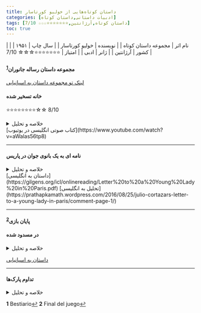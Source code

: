 ```yaml
---
title: داستان‌ کوتاه‌هایی از خولیو کورتاسار
categories: [ادبیات داستانی,داستان کوتاه]
tags: [داستان کوتاه,آرژانتین,⭐⭐⭐⭐⭐⭐⭐☆☆☆ 7/10]
toc: true
---
```


| نام اثر | مجموعه داستان‌ کوتاه‌ |
| نویسنده | خولیو کورتاسار |
| سال چاپ | ۱۹۵۱ |
| کشور | آرژانتین |
| ژانر | ادبی |
| امتیاز | ⭐⭐⭐⭐⭐⭐⭐☆☆☆ 7/10 |



#### مجموعه داستان رساله جانوران<sup id="a1">[1](#f1)</sup>
[لینک تو مجموعه داستان به اسپانیایی](https://redescolar.ilce.edu.mx/sitios/micrositios/26_agosto_juliocortazar/doc/03_julio-cortazar-bestiario.pdf)


#### خانه تسخیر شده
⭐⭐⭐⭐⭐⭐⭐⭐☆☆ 8/10

<details>
  <summary>خلاصه و تحلیل</summary>
  یک برادر و خواهر میانسال تنها در خانه بسیار بزرگ قدیمی‌شان که در آنجا بزرگ شده‌اند، زندگی می‌کنند بدون اینکه ازدواج کرده باشند.

خانه تسخیرشده بیانگر احساس تهاجم است. با این حال، ویژگی این داستان در وجود تحلیل های متعدد است. برخی از تحلیل‌ها شامل عناصر روانکاوانه می‌شوند که نشان می‌دهد خانه برای برادران نشان دهنده رحم مادری است که از ترس بیرون نمی‌خواهند از آن خارج شوند. همچنین ممکن است این برادران نماینده نسل‌هایی باشند که نسبت به نسل‌های جدید بی‌تحمل هستند یا جوانانی که به مرور زمان آنها را به آرامی جابجا می‌کنند. یا شاید از ترس از "حضور" نیاکانی که آنها را عذاب می دهند می گریزند. از سوی دیگر، تحلیل هایی وجود دارد که با رعایت «آیین» یا مشاغل روزمره و صومعه نشینی برادران، به آن فضای دینداری می بخشد. و حتی قیاسهایی بین این دو برادر با داستان کتاب مقدس آدم و حوا از بهشت ​​رانده شد.

چه این تهدید (صداهای عجیب) چیزی درونی یا خارجی در نظر گرفته شود، همه فرضیه ها بر عنصر دوگانه «تهاجم-اخراج» به عنوان محوری در داستان اتفاق نظر دارند.
</details>
<!-- [ترجمه فارسی این داستان با تحلیل](http://www.chouk.ir/maghaleh-naghd-gotogoo/16765-2021-02-04-23-09-27.html) -->
[کتاب صوتی انگلیسی در یوتیوب](https://www.youtube.com/watch?v=aWalas56tp8)


----

#### نامه ای به یک بانوی جوان در پاریس

<details>
  <summary>خلاصه و تحلیل</summary>
داستان «نامه‌ای به بانوی جوان در پاریس» نویسنده آرژانتینی خولیو کورتازار، نبوغ او را برای آشکار کردن نظم پنهان و ارتباطات بین چیزها نشان می‌دهد. همانطور که به خواندن ادامه می دهید، رئالیسم جادویی شگفتی های کوچک و لذت بخشی را متوجه شما می کند. در پایان متوجه می‌شوید که گلدوزی‌های ظریف آن کفن است بر تراژدی غم‌انگیز زندگی.

داستان نامه ای است که سرایدار خانه ای در بوینس آیرس به صاحبخانه آن به نام آندره آ که در پاریس اقامت دارد می نویسد. به نظر می رسد که او بیش از حد در مورد نفوذ "بر اساس نظم فشرده، ساخته شده حتی به بهترین شبکه های هوایی" که خانه تراوش می کند، احساس گناه می کند. او به دلیل ترس از برهم زدن نظم، حتی از تغییر موقعیت سینی روی میز ناهار خوری برای راحت تر کردن آن برای استفاده شخصی خود بی میل است. اما به زودی او فاش می کند که، با این حال، هدف از این نامه به اشتراک گذاشتن این احساس نیست، بلکه گفتن او در مورد "خرگوش ها" است.

خرگوش ها آن چیزی نیستند که آندریا (یا شما خواننده) ممکن است انتظار داشته باشد. آنها خرگوش های کوچکی هستند که نامه نویس عادت دارد مرتباً استفراغ کند. مدتی بود که با این مشکل مواجه بود. اما او تا به حال آن را به عنوان یک راز حفظ کرده بود. او در خانه خودش در بالکن قرار داشت تا آنها را در گلدان‌هایی که با میخک تغذیه می‌کردند، از چشم دیگران پنهان کند. او آنها را یکی یکی آنجا رها می کرد زیرا فقط یک بار در ماه یا بیشتر یک خرگوش استفراغ می کرد و به زندگی عادی خود ادامه می داد. وقتی خرگوش بزرگ شد، آن را برای یکی از دوستانش که معتقد بود پرورش خرگوش سرگرمی او بوده است، هدیه می داد. اما در خانه آندریا این رویداد بیشتر شد و در مدت کوتاهی حدود یازده خرگوش کوچک در دست داشت. برای اینکه آنها را از سارا، خدمتکار و تنها فرد دیگری که در خانه زندگی می کرد پنهان کند، آنها را در کمد لباسی در اتاق خواب آندریا که برای خودش استفاده می کرد، بسته نگه داشت. او با میخک به آنها غذا می داد و فقط شب هایی که سارا در اتاقش می خوابید آنها را در اتاق بیرون می گذاشت. سحر آنها را دوباره در کمد لباس گذاشت. اما در زمان نوشتن نامه، موضوع از دست او خارج شده بود. خرگوش ها تا آن زمان آنقدر بزرگ شده بودند که نمی توانستند در کمد لباس قرار بگیرند. تمام کتاب‌های با ارزش داخل کمد و همچنین روکش صندلی‌ها، قالیچه‌ها و این‌ها را خورده یا نابود کرده بودند. او نامه «مرگبار» را به پایان می رساند و فاش می کند که اکنون مجبور شده است گام نهایی را بردارد تا برای همیشه از شر آنها خلاص شود. اما این کار را نمی توان بدون خلاص شدن از شر خود انجام داد، درست است؟ بنابراین او می‌گوید صبح روز بعد مردم در خیابان زیر بالکن مشغول بیرون آوردن جسد غیر از خرگوش‌ها خواهند بود، خرگوش‌ها نیز به صورت پراکنده در اطراف دراز می‌کشند اما چندان مورد توجه قرار نمی‌گیرند.

بله، داستان پازلی است که به صورت شما پرتاب می شود، هر چند لذت بخش باشد. ممکن است زمان زیادی طول نکشد تا شما آن را با آسان‌ترین کلید در دسترس تفسیر نمادین حل کنید - اینکه خرگوش‌ها اسکلتی را نشان می‌دهند که هر مردی در کمد تمدن خود محافظت می‌کند. اما آیا این کافی است؟ آیا داستان به چیزی اشاره نمی کند که تفسیر را به چالش می کشد، یک دژاووی همیشه گریزان؟ آیا احساس غم انگیز در پایان تداعی کننده یک تمسخر بی رحمانه به عذاب وجود انسان نیست؟ یا فقط مستحق یک خنده شیطنت آمیز شماست؟
</details>
[داستان به انگلیسی](https://gilgens.org/icl/onlinereading/Letter%20to%20a%20Young%20Lady%20in%20Paris.pdf)
[تحلیل به انگلیسی](https://prathapkamath.wordpress.com/2016/08/25/julio-cortazars-letter-to-a-young-lady-in-paris/comment-page-1/)

----

#### پایان بازی<sup id="a2">[2](#f2)</sup>

#### در مسدود شده 

<details>
  <summary>خلاصه و تحلیل</summary>

داستان با شرح هتل سروانتس در مرکز مونته ویدئو آغاز می شود، جایی که پترون، قهرمان داستان، در آن اقامت دارد. توصیه ای دریافت کرده بودم و اتاقی را در طبقه دوم انتخاب کرده بودم. راوی سوم شخص، هتل را به عنوان «تاریک، ساکت، تقریباً متروک» توصیف می‌کند. چندین بار تکرار می شود که سکوت هتل قابل توجه است. کوچکترین صداها در سکوت غلیظ ساختمان بلند است. به طور خاص، اتاق پترون آفتاب و هوا کمی دارد، تنها یک پنجره رو به سقف وجود دارد. مبلمان خوب است: کمد لباس، قفسه و کشو.

مدیری که مردی قد بلند، لاغر و ملایم است به او می گوید که در تنها اتاق کنارش زنی تنها زندگی می کرد که در جایی کار می کرد و شب به اتاق برمی گردد. پترون در آسانسور از کنار او می گذرد و او را با دسته کلیدش می شناسد.

پس از یک روز جلسات و ناهارهای کاری، به هتل می رسد و سریع به خواب می رود. وقتی از خواب بیدار می شود، «در همان دقایق اولیه که هنوز بقایای شب و رویا وجود دارد»، یک موجود گریان او را آشفته می کند.

پترون با کنفرانس ها و تعهدات کاری به خوبی ادامه می دهد. در شب دوم در هتل، او متوجه می شود که کمد قدیمی دری را که به اتاق بعدی منتهی می شود مسدود کرده است. او دوباره با لذت به خواب می رود و دوباره صدای گریه را می شنود، این بار با وضوح و تمرکز بیشتر. او متوجه می شود که صدا از در محکوم به فنا می آید. اولین چیزی که فکر می کند این است که این گریه تایید می کند که شب قبل هم آن را شنیده است. بعد فکر می کند که امکان نداشت در اتاق زن تنها بچه باشد. او موفق می شود بخوابد اما دوباره بیدار می شود، زیرا علاوه بر گریه کودک می شنود که زنی سعی می کند او را آرام کند.

صبح روز بعد، بد خوابیده و با روحیه بد، مشکل را به مدیر می گوید اما او قول می دهد که بچه کوچکی در آن طبقه نیست. پترون فکر می‌کند که مدیر به او دروغ می‌گوید، صدای آکوستیک هتل او را فریب می‌دهد، یا خواب دیده است.

روز بعد از کاباره بازدید می کند اما حوصله اش سر می رود و به هتل برمی گردد. یک بار دیگر متوجه سکوت بیش از حد هتل می شود. او راه هایی اختراع می کند که صدای کودک را مسدود کند اما آنها را انجام نمی دهد و به دلیل گریه کودک ساعت سه بامداد از خواب بیدار می شود. در نظر داشته باشید که نگهبان شب را صدا کنید تا شاهد وجود موجود باشد و سپس به کمد بکوبید تا زن کودک را ساکت کند. در آن لحظه فکر کرد که مدیر به او دروغ نگفته است. دوباره به تسلی زن گوش کن. او سعی می‌کند کودک را تصور کند، اما موفق نمی‌شود، «انگار گفته‌های هتلدار درست‌تر از واقعیتی است که می‌شنود». پترون سعی می کند این گریه را به طور منطقی توضیح دهد تا دریابد که از کجا آمده است. او فکر می کند که این می تواند یک تله باشد، یک بازی هیولایی که توسط یک زن مجرد انجام می شود که سعی می کند بچه دار شود.

کاملاً بیدار نیست، میز خواب را روشن می کند، کمد را باز می کند و در محکوم را آشکار می گذارد. او برخورد به دیوار را خیلی کم می داند. صورتش را به در نزدیک می کند و شروع به تقلید از فالستوی پسر می کند. او ناله می کند و هق هق می کند و صدای زن را می شنود که در اتاق می دود و به فریاد ادامه می دهد.

صبح روز بعد در خواب صدای کارمند و زن را می شنود. ساعت ده وقتی از اتاقش خارج می شود، چمدان ها و صندوق عقب را نزدیک آسانسور می بیند. او با مدیری ملاقات می کند که به او اطلاع می دهد که آن خانم بعدازظهر از هتل خارج می شود.

در خیابان احساس سرگیجه می کند، تجارت را فراموش می کند و به فکر کودک مرموز ادامه می دهد. او به خاطر رفتن زن احساس گناه می کند. دوباره به عذرخواهی فکر می کند اما پشیمان می شود.

شب هنگام بازگشت به هتل در اتاق احساس بد و ناراحتی می کند. او به طعنه فکر می کند که دلش برای گریه کودک تنگ شده است. سکوت غلیظ به نظر می رسد و به خواب رفتن شما را سخت می کند. بعداً دوباره صدای گریه را می شنود و فکر می کند که زن به خوبی او را دلداری داده است.

دربسته‌شده داستانی خارق‌العاده است. همانطور که جکسون می‌فهمد، داستان خارق‌العاده در فضایی از روزمرگی ظاهری، در امنیت دنیای شناخته‌شده رخ می‌دهد و به سمت فضایی عجیب‌تر و کمیاب‌تر می‌رود. راوی نه می فهمد چه اتفاقی می افتد و نه قادر به تفسیر آن است. در مورد این داستان، راوی در رتبه سوم قرار دارد و به اندازه شخصیت ها می شناسد. او دائماً در مورد گریه نوزادی که پترون می شنود، شک می کند: او متعجب است که از کجا می آید و آیا واقعی است یا حاصل تخیلات او است. از نظر جکسون، مرکز داستان خارق‌العاده شامل پرسش در مورد آنچه به عنوان واقعی ثبت شده است و بی‌ثباتی روایی که این به معنای آن است، است. از این نظر، ما سؤالات مداومی را که پترون از خود می پرسد را درک می کنیم که صدایی که مانع از خوابیدن او در هتل شده از کجا آمده است.
</details>

[داستان به اسپانیایی](https://www.ingenieria.unam.mx/dcsyhfi/material_didactico/Literatura_Hispanoamericana_Contemporanea/Autores_C/CORTAZAR/puerta.pdf)

----

#### تداوم پارک‌ها
<details>
  <summary>خلاصه و تحلیل</summary>
داستان با خواندن رمانی که چند روز قبل از آن شروع کرده بود توسط صاحب زمین شروع می شود. او با مسائل تجاری و سفر به شهر برای بحث در مورد مالکیت مشترک کنار گذاشته شده بود، اما در بازگشت به ملک خود، خواندن رمان را ادامه می‌دهد. او روی صندلی راحتی سبز و مخملی با پشت بلندی می نشیند و از خواندن داستان در کنار کشیدن سیگار و منظره پارک از پنجره، لذت می برد. 

رمانی که تاجر در حال خواندن آن است در مورد یک زوج عاشق است که در کلبه ای در جنگل با هم ملاقات می کنند. او از شاخه ای زخم بر روی صورتش دارد و او منتظر اوست. او می خواهد او را نوازش کند اما او او را رد می کند زیرا آنها این ملاقات را برای نهایی کردن نحوه کشتن یک نفر برنامه ریزی کرده اند. آن‌ها به بررسی عواید خود می‌پردازند و خطاهای احتمالی را برطرف می‌کنند. شب نزدیک است. در پاراگراف دوم، زن به شمال می رود، در حالی که مرد به خانه ای در املاک نزدیک می شود. مرد مسلح به خنجر، طبق نقشه به داخل خانه می رود و قربانی خود را می بیند: مردی که روی صندلی راحتی مخملی سبز نشسته و در حال خواندن رمان است.

در آن لحظه، این دو داستان به هم می پیوندند، زیرا خواننده (واقعی) متوجه می شود که مرد روی صندلی قربانی دو عاشق رمانی است که می خواند.
</details>


<b id="f1">1</b> <span class="footnote">Bestiario</span>[↩](#a1)
<b id="f2">2</b> <span class="footnote">Final del juego</span>[↩](#a2)

